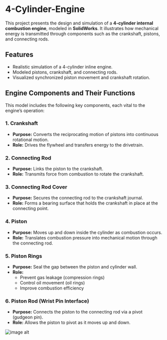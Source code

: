# 4-Cylinder-Engine

This project presents the design and simulation of a **4-cylinder internal combustion engine**, modeled in **SolidWorks**. It illustrates how mechanical energy is transmitted through components such as the crankshaft, pistons, and connecting rods.

## Features

- Realistic simulation of a 4-cylinder inline engine.
- Modeled pistons, crankshaft, and connecting rods.
- Visualized synchronized piston movement and crankshaft rotation.

## Engine Components and Their Functions

This model includes the following key components, each vital to the engine’s operation:

### 1. Crankshaft
- **Purpose:** Converts the reciprocating motion of pistons into continuous rotational motion.
- **Role:** Drives the flywheel and transfers energy to the drivetrain.

### 2. Connecting Rod
- **Purpose:** Links the piston to the crankshaft.
- **Role:** Transmits force from combustion to rotate the crankshaft.

### 3. Connecting Rod Cover
- **Purpose:** Secures the connecting rod to the crankshaft journal.
- **Role:** Forms a bearing surface that holds the crankshaft in place at the connecting point.

### 4. Piston
- **Purpose:** Moves up and down inside the cylinder as combustion occurs.
- **Role:** Translates combustion pressure into mechanical motion through the connecting rod.

### 5. Piston Rings
- **Purpose:** Seal the gap between the piston and cylinder wall.
- **Role:** 
  - Prevent gas leakage (compression rings)
  - Control oil movement (oil rings)
  - Improve combustion efficiency

### 6. Piston Rod (Wrist Pin Interface)
- **Purpose:** Connects the piston to the connecting rod via a pivot (gudgeon pin).
- **Role:** Allows the piston to pivot as it moves up and down.

![image alt](https://github.com/user-attachments/assets/a4f4288f-d816-4390-b01a-5e4ee7eeba33)
